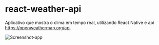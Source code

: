# react-weather-api

Aplicativo que mostra o clima em tempo real, utilizando React Native e api https://openweathermap.org/api

![Screenshot-app](https://user-images.githubusercontent.com/55992886/71675104-d52d2180-2d5b-11ea-8e2a-643b58366799.jpeg)
